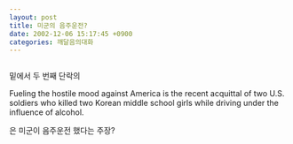 ```yaml
---
layout: post
title: 미군의 음주운전?
date: 2002-12-06 15:17:45 +0900
categories: 깨달음의대화
---
```

<img src="./assets/attach/images/198/843/1039155465.jpg" border="0" alt="" />  
  
밑에서 두 번째 단락의
  
Fueling the hostile mood against America is the recent acquittal of two U.S. soldiers who killed two Korean middle school girls while driving under the influence of alcohol.
  
은 미군이 음주운전 했다는 주장?
